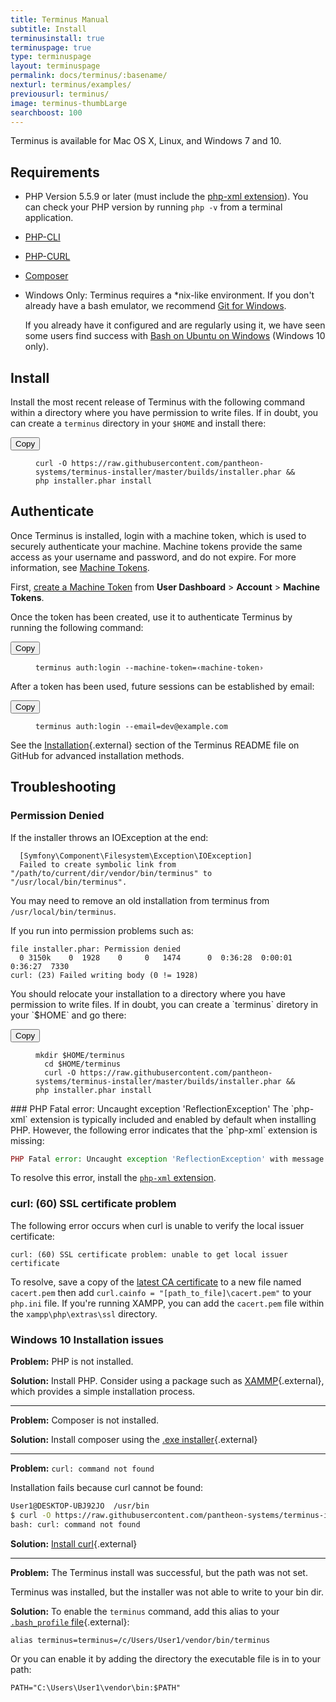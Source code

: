 ```yaml
---
title: Terminus Manual
subtitle: Install
terminusinstall: true
terminuspage: true
type: terminuspage
layout: terminuspage
permalink: docs/terminus/:basename/
nexturl: terminus/examples/
previousurl: terminus/
image: terminus-thumbLarge
searchboost: 100
---
```

Terminus is available for Mac OS X, Linux, and Windows 7 and 10.
## Requirements

* PHP Version 5.5.9 or later (must include the [php-xml extension](https://secure.php.net/manual/en/dom.setup.php)). You can check your PHP version by running `php -v` from a terminal application.
* [PHP-CLI](http://www.php-cli.com/)
* [PHP-CURL](https://secure.php.net/manual/en/curl.setup.php)
* [Composer](https://getcomposer.org/download/)
* Windows Only: Terminus requires a \*nix-like environment. If you don't already have a bash emulator, we recommend [Git for Windows](https://git-for-windows.github.io/).

  If you already have it configured and are regularly using it, we have seen some users find success with [Bash on Ubuntu on Windows](https://msdn.microsoft.com/en-us/commandline/wsl/install_guide) (Windows 10 only).

## Install
<p class="instruction">Install the most recent release of Terminus with the following command within a directory where you have permission to write files. If in doubt, you can create a <code>terminus</code> directory in your <code>$HOME</code> and install there:</p>
<div class="copy-snippet">
  <button class="btn btn-default btn-clippy" data-clipboard-target="#terminus-installer">Copy</button>
  <figure><pre id="terminus-installer"><code class="command bash" data-lang="bash">curl -O https://raw.githubusercontent.com/pantheon-systems/terminus-installer/master/builds/installer.phar && php installer.phar install</code></pre></figure>
</div>

## Authenticate
Once Terminus is installed, login with a machine token, which is used to securely authenticate your machine. Machine tokens provide the same access as your username and password, and do not expire. For more information, see [Machine Tokens](/docs/machine-tokens).

First, [create a Machine Token](https://dashboard.pantheon.io/login?destination=%2Fuser#account/tokens/create/terminus/) from **User Dashboard** > **Account** > **Machine Tokens**.

<p class="instruction">Once the token has been created, use it to authenticate Terminus by running the following command:</p>
<div class="copy-snippet">
  <button class="btn btn-default btn-clippy" data-clipboard-target="#mac-mt-auth">Copy</button>
  <figure><pre id="mac-mt-auth"><code class="command bash" data-lang="bash">terminus auth:login --machine-token=&lsaquo;machine-token&rsaquo;</code></pre></figure>
</div>
<p class="instruction">After a token has been used, future sessions can be established by email:</p>
<div class="copy-snippet">
  <button class="btn btn-default btn-clippy" data-clipboard-target="#mac-mt-login">Copy</button>
  <figure><pre id="mac-mt-login"><code class="command bash" data-lang="bash">terminus auth:login --email=dev@example.com</code></pre></figure>
</div>

See the [Installation](https://github.com/pantheon-systems/terminus#installation){.external} section of the Terminus README file on GitHub for advanced installation methods.

## Troubleshooting
### Permission Denied
If the installer throws an IOException at the end:

```
  [Symfony\Component\Filesystem\Exception\IOException]
  Failed to create symbolic link from "/path/to/current/dir/vendor/bin/terminus" to "/usr/local/bin/terminus".
```
You may need to remove an old installation from terminus from `/usr/local/bin/terminus`.

If you run into permission problems such as:
```
file installer.phar: Permission denied
  0 3150k    0  1928    0     0   1474      0  0:36:28  0:00:01  0:36:27  7330
curl: (23) Failed writing body (0 != 1928)
```

<p markdown="1" class="instruction">You should relocate your installation to a directory where you have permission to write files. If in doubt, you can create a `terminus` diretory in your `$HOME` and go there:</p>
<div class="copy-snippet">
  <button class="btn btn-default btn-clippy" data-clipboard-target="#terminus-installer-sudo">Copy</button>
  <figure><pre id="terminus-installer-sudo"><code class="bash command" data-lang="bash">mkdir $HOME/terminus
  cd $HOME/terminus
  curl -O https://raw.githubusercontent.com/pantheon-systems/terminus-installer/master/builds/installer.phar && php installer.phar install</code></pre></figure>
</div>
### PHP Fatal error: Uncaught exception 'ReflectionException'
The `php-xml` extension is typically included and enabled by default when installing PHP. However, the following error indicates that the `php-xml` extension is missing:

```php
PHP Fatal error: Uncaught exception 'ReflectionException' with message 'Class DOMDocument does not exist' in /root/vendor/consolidation/output-formatters/src/Transformations/DomToArraySimplifier.php:24
```

To resolve this error, install the [`php-xml` extension](https://secure.php.net/manual/en/dom.setup.php).
### curl: (60) SSL certificate problem
The following error occurs when curl is unable to verify the local issuer certificate:

```
curl: (60) SSL certificate problem: unable to get local issuer certificate
```

To resolve, save a copy of the [latest CA certificate](https://curl.haxx.se/docs/caextract.html) to a new file named `cacert.pem` then add `curl.cainfo = "[path_to_file]\cacert.pem"` to your `php.ini` file. If you're running XAMPP, you can add the `cacert.pem` file within the `xampp\php\extras\ssl` directory.

### Windows 10 Installation issues

**Problem:** PHP is not installed.

**Solution:** Install PHP. Consider using a package such as [XAMMP](https://www.apachefriends.org/index.html){.external}, which provides a simple installation process.

<hr>

**Problem:** Composer is not installed.

**Solution:** Install composer using the [.exe installer](https://getcomposer.org/doc/00-intro.md#installation-windows){.external}

<hr>

**Problem:** `curl: command not found`

Installation fails because curl cannot be found:

```bash
User1@DESKTOP-UBJ92JO  /usr/bin
$ curl -O https://raw.githubusercontent.com/pantheon-systems/terminus-installer/master/builds/installer.phar && php installer.phar install
bash: curl: command not found
```
**Solution:** [Install curl](https://stackoverflow.com/questions/9507353/how-do-i-install-set-up-and-use-curl-on-windows){.external}

<hr>

**Problem:** The Terminus install was successful, but the path was not set.

Terminus was installed, but the installer was not able to write to your bin dir.

**Solution:** To enable the `terminus` command, add this alias to your [`.bash_profile` file](https://askubuntu.com/questions/969632/where-is-bash-profile-located-in-windows-subsystem-for-linux){.external}:

```
alias terminus=terminus=/c/Users/User1/vendor/bin/terminus
```

Or you can enable it by adding the directory the executable file is in to your path:

```
PATH="C:\Users\User1\vendor\bin:$PATH"
```
